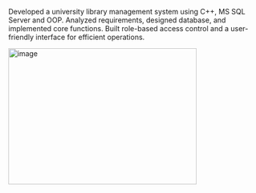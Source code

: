 Developed a university library management system using C++, MS SQL Server and OOP.
Analyzed requirements, designed database, and implemented core functions.
Built role-based access control and a user-friendly interface for efficient operations.

<img width="375" height="272" alt="image" src="https://github.com/user-attachments/assets/7d6a91af-e294-45eb-b186-b1d8267b623b" />



